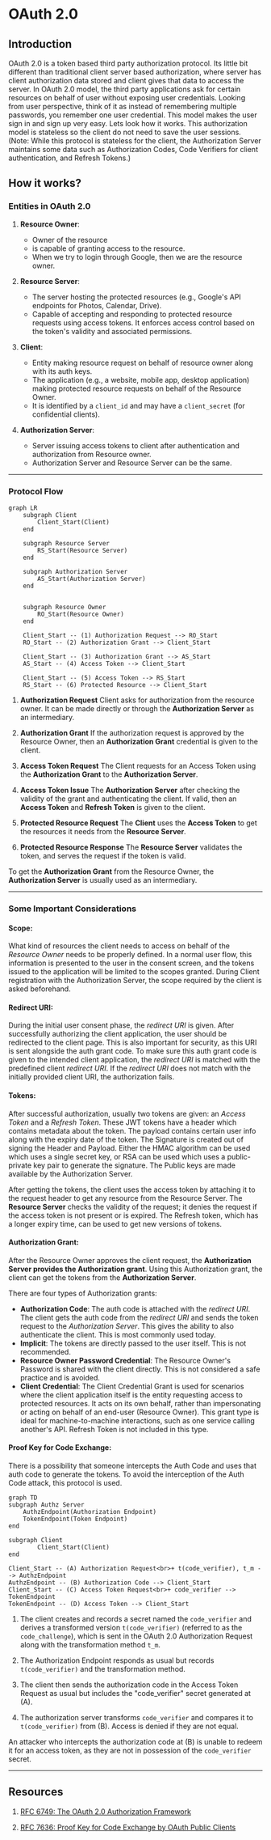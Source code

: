 # OAuth 2.0

## Introduction

OAuth 2.0 is a token based third party authorization protocol. Its little bit different than traditional client server based authorization, where server has client authorization data stored and client gives that data to access the server. In OAuth 2.0 model, the third party applications ask for certain resources on behalf of user without exposing user credentials. Looking from user perspective, think of it as instead of remembering multiple passwords, you remember one user credential. This model makes the user sign in and sign up very easy. Lets look how it works. This authorization model is stateless so the client do not need to save the user sessions. (Note: While this protocol is stateless for the client, the Authorization Server maintains some data such as Authorization Codes, Code Verifiers for client authentication, and Refresh Tokens.)

## How it works?

### Entities in OAuth 2.0

1.  **Resource Owner**:
    * Owner of the resource
    * is capable of granting access to the resource.
    * When we try to login through Google, then we are the resource owner.

2.  **Resource Server**:
    * The server hosting the protected resources (e.g., Google's API endpoints for Photos, Calendar, Drive).
    * Capable of accepting and responding to protected resource requests using access tokens. It enforces access control based on the token's validity and associated permissions.

3.  **Client**:
    * Entity making resource request on behalf of resource owner along with its auth keys.
    * The application (e.g., a website, mobile app, desktop application) making protected resource requests on behalf of the Resource Owner.
    * It is identified by a `client_id` and may have a `client_secret` (for confidential clients).

4.  **Authorization Server**:
    * Server issuing access tokens to client after authentication and authorization from Resource owner.
    * Authorization Server and Resource Server can be the same.

-----------------------------------------

### Protocol Flow

```mermaid
graph LR
    subgraph Client
        Client_Start(Client)
    end

    subgraph Resource Server
        RS_Start(Resource Server)
    end

    subgraph Authorization Server
        AS_Start(Authorization Server)
    end


    subgraph Resource Owner
        RO_Start(Resource Owner)
    end

    Client_Start -- (1) Authorization Request --> RO_Start
    RO_Start -- (2) Authorization Grant --> Client_Start

    Client_Start -- (3) Authorization Grant --> AS_Start
    AS_Start -- (4) Access Token --> Client_Start

    Client_Start -- (5) Access Token --> RS_Start
    RS_Start -- (6) Protected Resource --> Client_Start
````

1.  **Authorization Request**
    Client asks for authorization from the resource owner. It can be made directly or through the **Authorization Server** as an intermediary.

2.  **Authorization Grant**
    If the authorization request is approved by the Resource Owner, then an **Authorization Grant** credential is given to the client.

3.  **Access Token Request**
    The Client requests for an Access Token using the **Authorization Grant** to the **Authorization Server**.

4.  **Access Token Issue**
    The **Authorization Server** after checking the validity of the grant and authenticating the client. If valid, then an **Access Token** and **Refresh Token** is given to the client.

5.  **Protected Resource Request**
    The **Client** uses the **Access Token** to get the resources it needs from the **Resource Server**.

6.  **Protected Resource Response**
    The **Resource Server** validates the token, and serves the request if the token is valid.

To get the **Authorization Grant** from the Resource Owner, the **Authorization Server** is usually used as an intermediary.


------------------------------------

### Some Important Considerations

####  **Scope**:
    
What kind of resources the client needs to access on behalf of the *Resource Owner* needs to be properly defined. In a normal user flow, this information is presented to the user in the consent screen, and the tokens issued to the application will be limited to the scopes granted. During Client registration with the Authorization Server, the scope required by the client is asked beforehand.



#### **Redirect URI**:
    
During the initial user consent phase, the *redirect URI* is given. After successfully authorizing the client application, the user should be redirected to the client page. This is also important for security, as this URI is sent alongside the auth grant code. To make sure this auth grant code is given to the intended client application, the *redirect URI* is matched with the predefined client *redirect URI*. If the *redirect URI* does not match with the initially provided client URI, the authorization fails.



#### **Tokens**:

After successful authorization, usually two tokens are given: an *Access Token* and a *Refresh Token*. These JWT tokens have a header which contains metadata about the token. The payload contains certain user info along with the expiry date of the token. The Signature is created out of signing the Header and Payload. Either the HMAC algorithm can be used which uses a single secret key, or RSA can be used which uses a public-private key pair to generate the signature. The Public keys are made available by the Authorization Server.

After getting the tokens, the client uses the access token by attaching it to the request header to get any resource from the Resource Server. The **Resource Server** checks the validity of the request; it denies the request if the access token is not present or is expired. The Refresh token, which has a longer expiry time, can be used to get new versions of tokens.




#### **Authorization Grant**:

After the Resource Owner approves the client request, the **Authorization Server provides the Authorization grant**. Using this Authorization grant, the client can get the tokens from the **Authorization Server**.

There are four types of Authorization grants:

* **Authorization Code**:
The auth code is attached with the *redirect URI*. The client gets the auth code from the *redirect URI* and sends the token request to the *Authorization Server*. This gives the ability to also authenticate the client. This is most commonly used today.
* **Implicit**:
The tokens are directly passed to the user itself. This is not recommended.
* **Resource Owner Password Credential**:
The Resource Owner's Password is shared with the client directly. This is not considered a safe practice and is avoided.
* **Client Credential**:
The Client Credential Grant is used for scenarios where the client application itself is the entity requesting access to protected resources. It acts on its own behalf, rather than impersonating or acting on behalf of an end-user (Resource Owner). This grant type is ideal for machine-to-machine interactions, such as one service calling another's API. Refresh Token is not included in this type.



#### **Proof Key for Code Exchange**:

There is a possibility that someone intercepts the Auth Code and uses that auth code to generate the tokens. To avoid the interception of the Auth Code attack, this protocol is used.

```mermaid
graph TD
subgraph Authz Server
    AuthzEndpoint(Authorization Endpoint)
    TokenEndpoint(Token Endpoint)
end

subgraph Client
        Client_Start(Client)
end

Client_Start -- (A) Authorization Request<br>+ t(code_verifier), t_m --> AuthzEndpoint
AuthzEndpoint -- (B) Authorization Code --> Client_Start
Client_Start -- (C) Access Token Request<br>+ code_verifier --> TokenEndpoint
TokenEndpoint -- (D) Access Token --> Client_Start
```

1.  The client creates and records a secret named the `code_verifier` and derives a transformed version `t(code_verifier)` (referred to as the `code_challenge`), which is sent in the OAuth 2.0 Authorization Request along with the transformation method `t_m`.

2.  The Authorization Endpoint responds as usual but records `t(code_verifier)` and the transformation method.

3.  The client then sends the authorization code in the Access Token Request as usual but includes the "code\_verifier" secret generated at (A).

4.  The authorization server transforms `code_verifier` and compares it to `t(code_verifier)` from (B). Access is denied if they are not equal.

An attacker who intercepts the authorization code at (B) is unable to redeem it for an access token, as they are not in possession of the `code_verifier` secret.


-------------------------

## Resources

1.  [RFC 6749: The OAuth 2.0 Authorization Framework](https://datatracker.ietf.org/doc/html/rfc6749)

2.  [RFC 7636: Proof Key for Code Exchange by OAuth Public Clients](https://datatracker.ietf.org/doc/html/rfc7636)

<!-- end list -->

